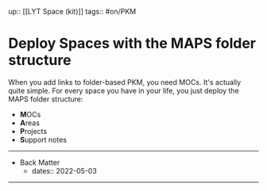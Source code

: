 up:: [[LYT Space (kit)]]
tags:: #on/PKM

# Deploy Spaces with the MAPS folder structure
When you add links to folder-based PKM, you need MOCs. It's actually quite simple. For every space you have in your life, you just deploy the MAPS folder structure:

- **M**OCs
- **A**reas
- **P**rojects
- **S**upport notes

---

- Back Matter
	- dates:: 2022-05-03

---